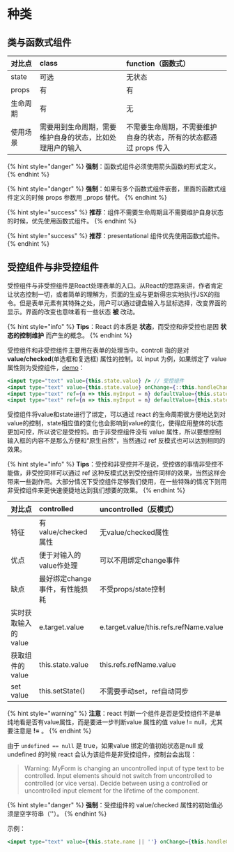 # 种类

## 类与函数式组件

| **对比点** | **class** | **function（函数式）** |
| :--- | :--- | :--- |
| state | 可选 | 无状态 |
| props | 有 | 有 |
| 生命周期 | 有 | 无 |
| 使用场景 | 需要用到生命周期，需要维护自身的状态，比如处理用户的输入 | 不需要生命周期，不需要维护自身的状态，所有的状态都通过 props 传入 |

{% hint style="danger" %}
**强制**：函数式组件必须使用箭头函数的形式定义。
{% endhint %}

{% hint style="danger" %}
**强制**：如果有多个函数式组件嵌套，里面的函数式组件定义的时候 props 参数用 \_props 替代。
{% endhint %}

{% hint style="success" %}
**推荐**：组件不需要生命周期且不需要维护自身状态的时候，优先使用函数式组件。
{% endhint %}

{% hint style="success" %}
**推荐**：presentational 组件优先使用函数式组件。
{% endhint %}

## 受控组件与非受控组件

受控组件与非受控组件是React处理表单的入口。从React的思路来讲，作者肯定让状态控制一切，或者简单的理解为，页面的生成与更新得忠实地执行JSX的指令。但是表单元素有其特殊之处，用户可以通过键盘输入与鼠标选择，改变界面的显示。界面的改变也意味着有一些状态 **被** 改动。

{% hint style="info" %}
**Tips**：React 的本质是 **状态**，而受控和非受控也是因 **状态的控制维护** 而产生的概念。
{% endhint %}

受控组件和非受控组件主要用在表单的处理当中。controll 指的是对 **value/checked**\(单选框和复选框\) 属性的控制。以 input 为例，如果绑定了 value 属性则为受控组件，[demo](https://jsbin.com/wehazujeli/edit?js,console,output)：

```jsx
<input type="text" value={this.state.value} /> // 受控组件
<input type="text" value={this.state.value} onChange={::this.handleChange} /> // 受控组件
<input type="text" ref={n => this.myInput = n} defaultValue={this.state.value} /> // 非受控组件
<input type="text" ref={n => this.myInput = n} defaultValue={this.state.value} onChange={::this.handleChange} /> // 非受控组件
```

受控组件将value和state进行了绑定，可以通过 react 的生命周期很方便地达到对value的控制，state相应值的变化也会影响到value的变化，使得应用整体的状态更加可控，所以说它是受控的。由于非受控组件没有 value 属性，所以要想控制输入框的内容不是那么方便和“原生自然“，当然通过 ref 反模式也可以达到相同的效果。

{% hint style="info" %}
**Tips**：受控和非受控并不是说，受控做的事情非受控不能做，非受控同样可以通过 ref 这种反模式达到受控组件同样的效果，当然这样会带来一些副作用。大部分情况下受控组件足够我们使用，在一些特殊的情况下则用非受控组件来更快速便捷地达到我们想要的效果。
{% endhint %}

| **对比点** | **controlled** | **uncontrolled（反模式）** |
| :--- | :--- | :--- |
| 特征 | 有value/checked属性 | 无value/checked属性 |
| 优点 | 便于对输入的value作处理 | 可以不用绑定change事件 |
| 缺点 | 最好绑定change事件，有性能损耗 | 不受props/state控制 |
| 实时获取输入的value | e.target.value | e.target.value/this.refs.refName.value |
| 获取组件的value | this.state.value | this.refs.refName.value |
| set value | this.setState\(\) | 不需要手动set，ref自动同步 |

{% hint style="warning" %}
**注意**：react 判断一个组件是否是受控组件不是单纯地看是否有value属性，而是要进一步判断value 属性的值 value != null，尤其要注意是 **!=** 。
{% endhint %}

由于 `undefined == null` 是 true，如果value 绑定的值初始状态是null 或 undefined 的时候 react 会认为该组件是非受控组件，控制台会出现：

> Warning: MyForm is changing an uncontrolled input of type text to be controlled. Input elements should not switch from uncontrolled to controlled \(or vice versa\). Decide between using a controlled or uncontrolled input element for the lifetime of the component.

{% hint style="danger" %}
**强制**：受控组件的 value/checked 属性的初始值必须是空字符串（''）。
{% endhint %}

示例：

```jsx
<input type="text" value={this.state.name || ''} onChange={this.handleChange.bind(this)} />
```

